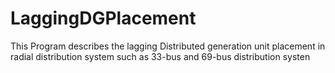 # LaggingDGPlacement
This Program describes the lagging Distributed generation unit placement in radial distribution system such as 33-bus and 69-bus distribution systen
